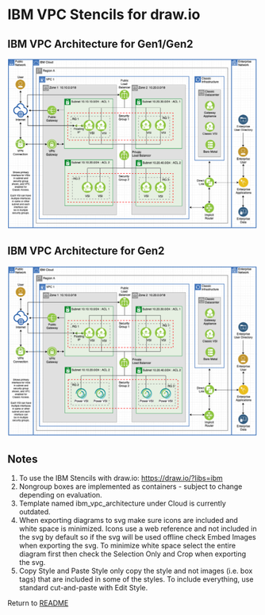 # IBM VPC Stencils for draw.io

## IBM VPC Architecture for Gen1/Gen2
![VPCArchitecture](/images/ibm_vpc_architecture_drawio.png)

## IBM VPC Architecture for Gen2
![VPCArchitecture](/images/ibm_vpc_architecture_gen2_drawio.png)

## Notes

1. To use the IBM Stencils with draw.io:  https://draw.io/?libs=ibm
2. Nongroup boxes are implemented as containers - subject to change depending on evaluation.
3. Template named ibm_vpc_architecture under Cloud is currently outdated.
4. When exporting diagrams to svg make sure icons are included and white space is minimized.  Icons use a web reference and not included in the svg by default so if the svg will be used offline check Embed Images when exporting the svg.  To minimize white space select the entire diagram first then check the Selection Only and Crop when exporting the svg.
5. Copy Style and Paste Style only copy the style and not images (i.e. box tags) that are included in some of the styles.  To include everything, use standard cut-and-paste with Edit Style.

Return to [README](/README.md)
